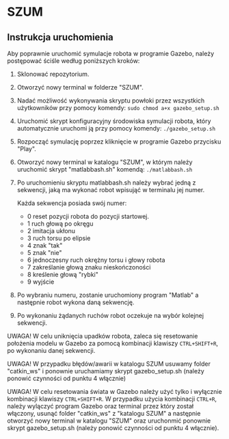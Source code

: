 # SZUM
## Instrukcja uruchomienia

Aby poprawnie uruchomić symulacje robota w programie Gazebo, należy postępować ściśle według poniższych kroków:

1. Sklonować repozytorium.

2. Otworzyć nowy terminal w folderze "SZUM".

3. Nadać możliwość wykonywania skryptu powłoki przez wszystkich użytkowników przy pomocy komendy: 
`sudo chmod a+x gazebo_setup.sh`

4. Uruchomić skrypt konfiguracyjny środowiska symulacji robota, który  automatycznie uruchomi ją przy pomocy komendy: `./gazebo_setup.sh`

5. Rozpocząć symulację poprzez kliknięcie w programie Gazebo przycisku "Play".

6. Otworzyć nowy terminal w katalogu "SZUM", w którym należy uruchomić skrypt "matlabbash.sh" komendą: 
`./matlabbash.sh`

7. Po uruchomieniu skryptu matlabbash.sh należy wybrać jedną z sekwencji, jaką ma wykonać robot wpisująć w terminalu jej numer. 

    Każda sekwencja posiada swój numer:

     - 0 reset pozycji robota do pozycji startowej.
     - 1 ruch głową po okręgu
     - 2 imitacja ukłonu
     - 3 ruch torsu po elipsie
     - 4 znak "tak"
     - 5 znak "nie"
     - 6 jednoczesny ruch okrężny torsu i głowy robota
     - 7 zakreślanie głową znaku nieskończoności
     - 8 kreślenie głową "rybki"
     - 9 wyjście 
 

8. Po wybraniu  numeru, zostanie uruchomiony program "Matlab" a następnie robot wykona daną sekwencję.

9. Po wykonaniu żądanych ruchów robot oczekuje na wybór kolejnej sekwencji.

UWAGA! W celu uniknięcia upadków robota, zaleca się resetowanie położenia modelu w Gazebo za pomocą kombinacji klawiszy `CTRL+SHIFT+R`, po wykonaniu danej sekwencji.

UWAGA! W przypadku błędów/awarii w katalogu SZUM usuwamy folder "catkin_ws" i ponownie uruchamiamy skrypt gazebo_setup.sh (należy ponowić czynności od punktu 4 włącznie)

UWAGA! W celu resetowania świata w Gazebo należy użyć tylko i wyłącznie kombinacji klawiszy `CTRL+SHIFT+R`.
W przypadku użycia kombinacji `CTRL+R`, należy wylączyć program Gazebo oraz terminal przez który został włączony, usunąć folder "catkin_ws" z "katalogu SZUM" a następnie 
otworzyć nowy terminal w katalogu "SZUM" oraz uruchonmić ponownie skrypt gazebo_setup.sh (należy ponowić czynności od punktu 4 włącznie).
```
